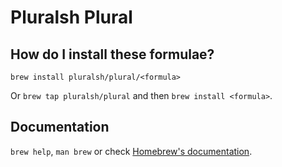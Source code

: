 # Pluralsh Plural

## How do I install these formulae?

`brew install pluralsh/plural/<formula>`

Or `brew tap pluralsh/plural` and then `brew install <formula>`.

## Documentation

`brew help`, `man brew` or check [Homebrew's documentation](https://docs.brew.sh).
